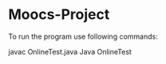 # Moocs-Project

To run the program use following commands:

javac OnlineTest.java
Java OnlineTest

